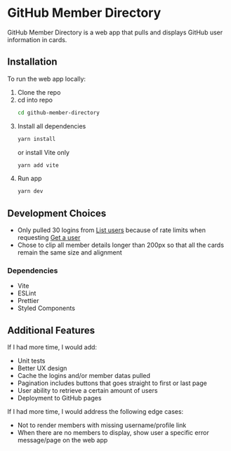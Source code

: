 # GitHub Member Directory

GitHub Member Directory is a web app that pulls and displays GitHub user information in cards.

## Installation

To run the web app locally:

1. Clone the repo
2. cd into repo
    ```bash
    cd github-member-directory
    ```
3. Install all dependencies
    ```bash
    yarn install
    ```
    or install Vite only
    ```bash
    yarn add vite
    ```
4. Run app
    ```bash
    yarn dev
    ```

## Development Choices

* Only pulled 30 logins from [List users](https://docs.github.com/en/rest/users/users?apiVersion=2022-11-28#list-users) because of rate limits when requesting [Get a user](https://docs.github.com/en/rest/users/users?apiVersion=2022-11-28#get-a-user)
* Chose to clip all member details longer than 200px so that all the cards remain the same size and alignment

### Dependencies

* Vite
* ESLint
* Prettier
* Styled Components

## Additional Features

If I had more time, I would add:

* Unit tests
* Better UX design
* Cache the logins and/or member datas pulled
* Pagination includes buttons that goes straight to first or last page
* User ability to retrieve a certain amount of users
* Deployment to GitHub pages

If I had more time, I would address the following edge cases:

* Not to render members with missing username/profile link
* When there are no members to display, show user a specific error message/page on the web app
